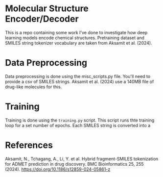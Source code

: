 

# Molecular Structure Encoder/Decoder

This is a repo containing some work I've done to investigate how deep learning models encode chemical structures.
Pretraining dataset and SMILES string tokenizer vocabulary are taken from Aksamit et al. (2024).

# Data Preprocessing

Data preprocessing is done using the misc_scripts.py file. You'll need to provide a csv of SMILES strings. Aksamit et al. (2024) use a 140MB file of drug-like molecules for this.

# Training

Training is done using the `training.py` script. This script runs thte training loop for a set number of epochs.
Each SMILES string is converted into a 

# References

Aksamit, N., Tchagang, A., Li, Y. et al. Hybrid fragment-SMILES tokenization for ADMET prediction in drug discovery. BMC Bioinformatics 25, 255 (2024). https://doi.org/10.1186/s12859-024-05861-z